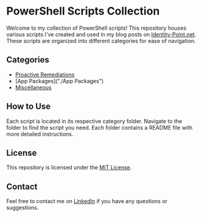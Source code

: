 # PowerShell Scripts Collection

Welcome to my collection of PowerShell scripts! This repository houses various scripts I've created and used in my blog posts on [Identity-Point.net](https://identity-point.net/). These scripts are organized into different categories for ease of navigation.

## Categories

- [Proactive Remediations](./ProactiveRemediations)
- [App Packages]("./App Packages")
- [Miscellaneous](./Miscellaneous)

## How to Use

Each script is located in its respective category folder. Navigate to the folder to find the script you need. Each folder contains a README file with more detailed instructions.

## License

This repository is licensed under the [MIT License](./LICENSE).

## Contact

Feel free to contact me on [LinkedIn](https://www.linkedin.com/in/damianayres/) if you have any questions or suggestions.

